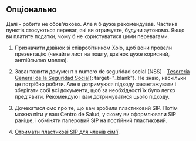 ## Опціонально

Далі - робити не обов'язково. Але я б дуже рекомендував. Частина пунктів стосуються переваг, які ви отримуєте, будучи
аутономо. Якщо ви платите податки, чому б не користуватися цими перевагами.

1. Призначити дзвінок зі співробітником Xolo, щоб вони провели презентацію (чекайте лист на пошту, дзвінок дуже
   корисний, англійською мовою).

2. Завантажити документ з numero de seguridad social (NSS) -
   [Tesorería General de la Seguridad Social](https://portal.seg-social.gob.es/wps/portal/importass/importass/bienvenida){:
   target="_blank"}. Не знаю, наскільки це потрібно робити. Але я дотримуюся підходу завантажувати і зберігати собі всі
   документи, щоб за необхідності їх було легко пред'явити. Рекомендую і вам дотримуватися цього підходу.

3. Дочекатися смс про те, що вам зробили пластиковий SIP. Потім можна піти у ваш Centro de Salud, у якому ви оформлювали
   SIP раніше, і обміняти паперовий SIP на постійний пластиковий.

4. [Отримати пластикові SIP для членів сім'ї](#отримання-пластикового-sip-для-членів-сімї).
